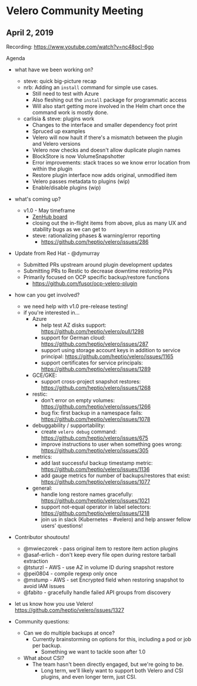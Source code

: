 # Velero Community Meeting
## April 2, 2019

Recording: https://www.youtube.com/watch?v=nc48ocI-6go

Agenda
- what have we been working on?
    - steve: quick big-picture recap
    - nrb: Adding an `install` command for simple use cases.
        - Still need to test with Azure
        - Also fleshing out the `install` package for programmatic access
        - Will also start getting more involved in the Helm chart once the command work is mostly done.
    - carlisia & steve: plugins work
        - Changes to the interface and smaller dependency foot print
        - Spruced up examples
        - Velero will now hault if there's a mismatch between the plugin and Velero versions
        - Velero now checks and doesn't allow duplicate plugin names
        - BlockStore is now VolumeSnapshotter
        - Error improvements: stack traces so we know error location from within the plugin
        - Restore plugin interface now adds original, unmodified item
        - Velero passes metadata to plugins (wip)
        - Enable/disable plugins (wip)
- what's coming up?
    - v1.0 - May timeframe
        - [ZenHub board](https://app.zenhub.com/workspaces/velero-5c59c15e39d47b774b5864e3/boards?repos=99143276)
        - closing out the in-flight items from above, plus as many UX and stability bugs as we can get to
        - steve: rationalizing phases & warning/error reporting
            - https://github.com/heptio/velero/issues/286

- Update from Red Hat - @dymurray
    - Submitted PRs upstream around plugin development updates
    - Submitting PRs to Restic to decrease downtime restoring PVs
    - Primarily focused on OCP specific backup/restore functions
        - https://github.com/fusor/ocp-velero-plugin
- how can you get involved?
    - we need help with v1.0 pre-release testing!
    - if you're interested in...
        - Azure
            - help test AZ disks support: https://github.com/heptio/velero/pull/1298
            - support for German cloud: https://github.com/heptio/velero/issues/287
            - support using storage account keys in addition to service principal: https://github.com/heptio/velero/issues/1165
            - support certificates for service principals: https://github.com/heptio/velero/issues/1289
        - GCE/GKE:
            - support cross-project snapshot restores: https://github.com/heptio/velero/issues/1268
        - restic:
            - don't error on empty volumes: https://github.com/heptio/velero/issues/1266
            - bug fix: first backup in a namespace fails: https://github.com/heptio/velero/issues/1078
        - debuggability / supportability:
            - create `velero debug` command: https://github.com/heptio/velero/issues/675
            - improve instructions to user when something goes wrong: https://github.com/heptio/velero/issues/305
        - metrics:
            - add last successful backup timestamp metric: https://github.com/heptio/velero/issues/1136
            - add gauge metrics for number of backups/restores that exist: https://github.com/heptio/velero/issues/1077
        - general:
            - handle long restore names gracefully: https://github.com/heptio/velero/issues/1021
            - support not-equal operator in label selectors: https://github.com/heptio/velero/issues/1218
            - join us in slack (Kubernetes - #velero) and help answer fellow users' questions!
- Contributor shoutouts!
    - @mwieczorek - pass original item to restore item action plugins
    - @asaf-erlich - don't keep every file open during restore tarball extraction
    - @tsturzl - AWS - use AZ in volume ID during snapshot restore
    - @pei0804 - compile regexp only once
    - @mstump - AWS - set Encrypted field when restoring snapshot to avoid IAM issues
    - @fabito - gracefully handle failed API groups from discovery
- let us know how you use Velero! https://github.com/heptio/velero/issues/1327
- Community questions:
    - Can we do multiple backups at once?
        - Currently brainstorming on options for this, including a pod or job per backup.
            - Something we want to tackle soon after 1.0
    - What about CSI?
        - The team hasn't been directly engaged, but we're going to be.
            - Long term, we'll likely want to support both Velero and CSI plugins, and even longer term, just CSI.
